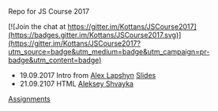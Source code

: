 Repo for JS Course 2017


[![Join the chat at https://gitter.im/Kottans/JSCourse2017](https://badges.gitter.im/Kottans/JSCourse2017.svg)](https://gitter.im/Kottans/JSCourse2017?utm_source=badge&utm_medium=badge&utm_campaign=pr-badge&utm_content=badge)

+ 19.09.2017 Intro from [Alex Lapshyn](https://github.com/sudodoki) [Slides](http://sudodoki.github.io/slides/kottans-intro-slides)
+ 21.09.2107 HTML [Aleksey Shvayka](https://github.com/shvaikalesh)


[Assignments](assignments.md)
